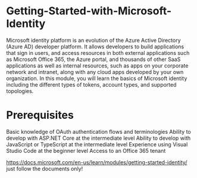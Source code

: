 # Getting-Started-with-Microsoft-Identity
Microsoft identity platform is an evolution of the Azure Active Directory (Azure AD) developer platform. It allows developers to build applications that sign in users, and access resources in both external applications such as Microsoft Office 365, the Azure portal, and thousands of other SaaS applications as well as internal resources, such as apps on your corporate network and intranet, along with any cloud apps developed by your own organization. In this module, you will learn the basics of Microsoft identity including the different types of tokens, account types, and supported topologies.

# Prerequisites
Basic knowledge of OAuth authentication flows and terminologies
Ability to develop with ASP.NET Core at the intermediate level
Ability to develop with JavaScript or TypeScript at the intermediate level
Experience using Visual Studio Code at the beginner level
Access to an Office 365 tenant

https://docs.microsoft.com/en-us/learn/modules/getting-started-identity/
just follow the documents only!
